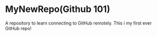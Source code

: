 # MyNewRepo(Github 101)
A repository to learn connecting to GitHub remotely.
This i my first ever GitHub repo!
